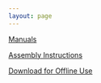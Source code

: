 ```yaml
---
layout: page
---
```


[Manuals](/manuals)

[Assembly Instructions](/assembly)

[Download for Offline Use]()